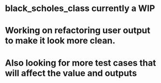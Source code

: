 # black_scholes_class currently a WIP
<h1> Working on refactoring user output to make it look more clean.</h1>
<h1> Also looking for more test cases that will affect the value and outputs</h1>

